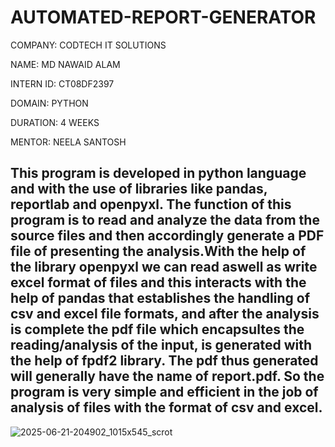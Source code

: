 
# AUTOMATED-REPORT-GENERATOR

COMPANY: CODTECH IT SOLUTIONS

NAME: MD NAWAID ALAM

INTERN ID: CT08DF2397

DOMAIN: PYTHON

DURATION: 4 WEEKS

MENTOR: NEELA SANTOSH

## This program is developed in python language and with the use of libraries like pandas, reportlab and openpyxl. The function of this program is to read and analyze the data from the source files and then accordingly generate a PDF file of presenting the analysis.With the help of the library openpyxl we can read aswell as write excel format of files and this interacts with the help of pandas that establishes the handling of csv and excel file formats, and after the analysis is complete the pdf file which encapsultes the reading/analysis of the input, is generated with the help of fpdf2 library. The pdf thus generated will generally have the name of report.pdf. So the program is very simple and efficient in the job of analysis of files with the format of csv and excel.
![2025-06-21-204902_1015x545_scrot](https://github.com/user-attachments/assets/4f38f3cd-e1e1-468a-a4e7-87b04eb9db79)
